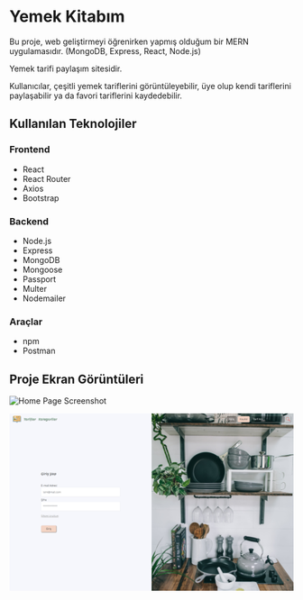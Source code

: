 # Yemek Kitabım

Bu proje, web geliştirmeyi öğrenirken yapmış olduğum bir MERN uygulamasıdır.
(MongoDB, Express, React, Node.js)

Yemek tarifi paylaşım sitesidir.

Kullanıcılar, çeşitli yemek tariflerini görüntüleyebilir, üye olup kendi tariflerini paylaşabilir ya da favori tariflerini kaydedebilir.

## Kullanılan Teknolojiler

### Frontend
- React
- React Router
- Axios
- Bootstrap

### Backend
- Node.js
- Express
- MongoDB
- Mongoose
- Passport
- Multer
- Nodemailer

### Araçlar
- npm
- Postman

## Proje Ekran Görüntüleri

![Home Page Screenshot](https://raw.githubusercontent.com/hllsln/yemek-kitabim/main/screenshots/yk1.png)

![Login Page Screenshot](https://raw.githubusercontent.com/hllsln/yemek-kitabim/main/screenshots/yk2.png)
